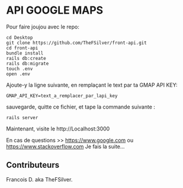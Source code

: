 # API GOOGLE MAPS

Pour faire joujou avec le repo:
```
cd Desktop
git clone https://github.com/TheFSilver/front-api.git
cd front-api
bundle install
rails db:create
rails db:migrate
touch .env
open .env
```
Ajoute-y la ligne suivante, en remplaçant le text par ta GMAP API KEY:
```
GMAP_API_KEY=text_a_remplacer_par_lapi_key
```
sauvegarde, quitte ce fichier, et tape la commande suivante :
```
rails server
```
Maintenant, visite le http://Localhost:3000

En cas de questions >> https://www.google.com ou https://www.stackoverflow.com
Je fais la suite...

## Contributeurs ##
Francois D. aka TheFSilver.

